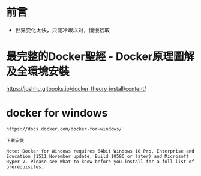 

# 前言 #

- 世界变化太快，只能冷眼以对，慢慢拾取

# 最完整的Docker聖經 - Docker原理圖解及全環境安裝

https://joshhu.gitbooks.io/docker_theory_install/content/ 

# docker for windows 
    https://docs.docker.com/docker-for-windows/ 

    下載安裝 

    Note: Docker for Windows requires 64bit Windows 10 Pro, Enterprise and Education (1511 November update, Build 10586 or later) and Microsoft Hyper-V. Please see What to know before you install for a full list of prerequisites.


